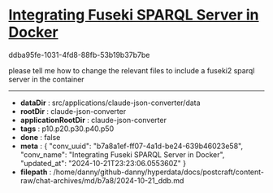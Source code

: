 # [Integrating Fuseki SPARQL Server in Docker](https://claude.ai/chat/b7a8a1ef-ff07-4a1d-be24-639b46023e58)

ddba95fe-1031-4fd8-88fb-53b19b37b7be

please tell me how to change the relevant files to include a fuseki2 sparql server in the container

---

* **dataDir** : src/applications/claude-json-converter/data
* **rootDir** : claude-json-converter
* **applicationRootDir** : claude-json-converter
* **tags** : p10.p20.p30.p40.p50
* **done** : false
* **meta** : {
  "conv_uuid": "b7a8a1ef-ff07-4a1d-be24-639b46023e58",
  "conv_name": "Integrating Fuseki SPARQL Server in Docker",
  "updated_at": "2024-10-21T23:23:06.055360Z"
}
* **filepath** : /home/danny/github-danny/hyperdata/docs/postcraft/content-raw/chat-archives/md/b7a8/2024-10-21_ddb.md